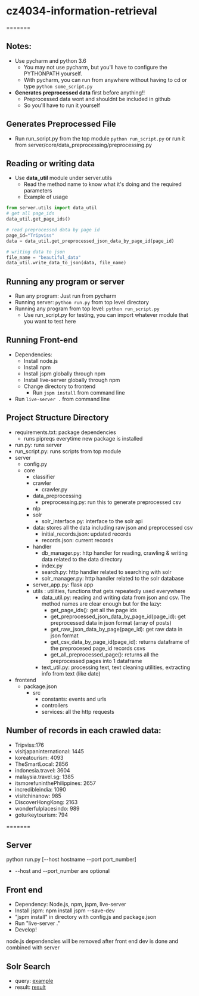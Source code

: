 # cz4034-information-retrieval
=======
## Notes:
* Use pycharm and python 3.6
    * You may not use pycharm, but you'll have to configure the PYTHONPATH yourself.
    * With pycharm, you can run from anywhere without having to 
    cd or type ```python some_script.py```
* **Generates preprocessed data** first before anything!!
    * Preprocessed data wont and shouldnt be included in github
    * So you'll have to run it yourself

## Generates Preprocessed File
* Run run_script.py from the top module
```python run_script.py``` or run it from 
server/core/data_preprocessing/preprocessing.py

## Reading or writing data
* Use **data_util** module under server.utils
    * Read the method name to know what it's doing and the required parameters
    * Example of usage
```python
from server.utils import data_util
# get all page_ids
data_util.get_page_ids()

# read preprocessed data by page id
page_id="Tripviss"
data = data_util.get_preprocessed_json_data_by_page_id(page_id)

# writing data to json
file_name = "beautiful_data"
data_util.write_data_to_json(data, file_name)
```

## Running any program or server
* Run any program: Just run from pycharm
* Running server: ```python run.py``` from top level directory
* Running any program from top level: ```python run_script.py```
    * Use run_script.py for testing, you can import whatever module that you 
    want to test here
    
## Running Front-end
* Dependencies:
    * Install node.js
    * Install npm
    * Install jspm globally through npm
    * Install live-server globally through npm
    * Change directory to frontend
        * Run ```jspm install``` from command line
* Run ```live-server .``` from command line


## Project Structure Directory
* requirements.txt: package dependencies
    * runs pipreqs everytime new package is installed
* run.py: runs server
* run_script.py: runs scripts from top module
* server
    * config.py
    * core
        * classifier
        * crawler
            * crawler.py
        * data_preprocessing
            * preprocessing.py: run this to generate preprocessed csv
        * nlp
        * solr
            * solr_interface.py: interface to the solr api
      * data: stores all the data including raw json and preprocessed csv
        * initial_records.json: updated records
        * records.json: current records
      * handler
        * db_manager.py: http handler for reading, crawling & writing data 
        related to the data directory
        * index.py
        * search.py: http handler related to searching with solr
        * solr_manager.py: http handler related to the solr database
      * server_app.py: flask app
      * utils : utilities, functions that gets repeatedly used 
      everywhere
        * data_util.py: reading and writing data from json and csv. The 
        method names are clear enough but for the lazy:
            * get_page_ids(): get all the page ids
            * get_preprocessed_json_data_by_page_id(page_id): get preprocessed data in json format (array of posts)
            * get_raw_json_data_by_page(page_id): get raw data in json format
            * get_csv_data_by_page_id(page_id): returns dataframe of the 
            preprocesed page_id records csvs
            * get_all_preprocessed_page(): returns all the preprocessed 
            pages into 1 dataframe 
        * text_util.py: processing text, text cleaning utilities, extracting
         info from text (like date)
* frontend
    * package.json
        * src
            * constants: events and urls
            * controllers
            * services: all the http requests

## Number of records in each crawled data:
- Tripviss:176
- visitjapaninternational: 1445
- koreatourism: 4093
- TheSmartLocal: 2856
- indonesia.travel: 3604
- malaysia.travel.sg: 1385
- itsmorefuninthePhilippines: 2657
- incredibleindia: 1090
- visitchinanow: 985
- DiscoverHongKong: 2163
- wonderfulplacesindo: 989
- goturkeytourism: 794

=======

## Server
python run.py [--host hostname --port port_number] 
* --host and --port_number are optional

## Front end
- Dependency: Node.js, npm, jspm, live-server
- Install jspm: npm install jspm --save-dev
- "jspm install" in directory with config.js and package.json
- Run "live-server ."
- Develop!

node.js dependencies will be removed after front end dev is done and combined with server



## Solr Search
- query: [example](https://gist.github.com/felixputera/1d90ea9e3f929ec300511bbd8db605bf)
- result: [result](https://gist.github.com/felixputera/e9870a3335396cbdeb4b5b804bdcdc0f)

